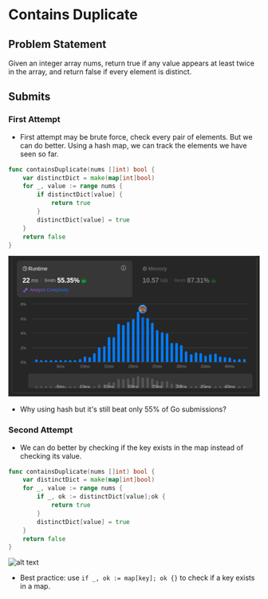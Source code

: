 # Contains Duplicate

## Problem Statement

Given an integer array nums, return true if any value appears at least twice in the array, and return false if every element is distinct.

## Submits

### First Attempt

- First attempt may be brute force, check every pair of elements. But we can do better. Using a hash map, we can track the elements we have seen so far.

```go
func containsDuplicate(nums []int) bool {
	var distinctDict = make(map[int]bool)
	for _, value := range nums {
		if distinctDict[value] {
			return true
		}
		distinctDict[value] = true
	}
	return false
}
```
![contain_duplicate_hash_01](images/contain_duplicate_hash_01.png)

- Why using hash but it's still beat only 55% of Go submissions?

### Second Attempt

- We can do better by checking if the key exists in the map instead of checking its value.

```go
func containsDuplicate(nums []int) bool {
	var distinctDict = make(map[int]bool)
	for _, value := range nums {
		if _, ok := distinctDict[value];ok {
			return true
		}
		distinctDict[value] = true
	}
	return false
}
```

![alt text](image.png/contain_duplicate_hash_02.png)

- Best practice: use `if _, ok := map[key]; ok {}` to check if a key exists in a map.